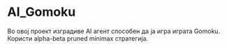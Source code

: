 # AI_Gomoku
Во овој проект изградиве AI агент способен да ја игра играта Gomoku.
Користи alpha-beta pruned minimax стратегија.
